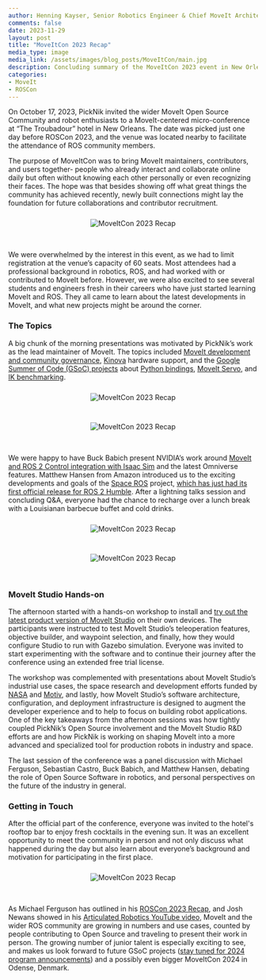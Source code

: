```yaml
---
author: Henning Kayser, Senior Robotics Engineer & Chief MoveIt Architect
comments: false
date: 2023-11-29
layout: post
title: "MoveItCon 2023 Recap"
media_type: image
media_link: /assets/images/blog_posts/MoveItCon/main.jpg
description: Concluding summary of the MoveItCon 2023 event in New Orleans
categories:
- MoveIt
- ROSCon
---
```


On October 17, 2023, PickNik invited the wider MoveIt Open Source Community and robot enthusiasts to a MoveIt-centered micro-conference at “The Troubadour” hotel in New Orleans.
The date was picked just one day before ROSCon 2023, and the venue was located nearby to facilitate the attendance of ROS community members.

The purpose of MoveItCon was to bring MoveIt maintainers, contributors, and users together- people who already interact and collaborate online daily but often without knowing each other personally or even recognizing their faces. The hope was that besides showing off what great things the community has achieved recently, newly built connections might lay the foundation for future collaborations and contributor recruitment.

<div style="text-align:center">
    <img style="margin: 10px auto 32px;" src="{{ site.url }}/assets/images/blog_posts/MoveItCon/image5.jpg" alt="MoveItCon 2023 Recap" />
</div>

We were overwhelmed by the interest in this event, as we had to limit registration at the venue’s capacity of 60 seats. Most attendees had a professional background in robotics, ROS, and had worked with or contributed to MoveIt before. However, we were also excited to see several students and engineers fresh in their careers who have just started learning MoveIt and ROS. They all came to learn about the latest developments in MoveIt, and what new projects might be around the corner.

### The Topics
A big chunk of the morning presentations was motivated by PickNik’s work as the lead maintainer of MoveIt. The topics included [MoveIt development and community governance](https://docs.google.com/presentation/d/1MmmznR8LIKQOteTCHMAQIta_XcLVQkyEkDv8l_m4REM/edit#slide=id.p), [Kinova](https://www.kinovarobotics.com/resource/introducing-ros-2-support-for-gen3-gen3-lite-by-kinova) hardware support, and the [Google Summer of Code (GSoC) projects](https://picknik.ai/moveit/benchmarking/inverse%20kinematics/servo/2023/11/21/GSoC-2023-MoveIt-Servo-and-IK-Benchmarking.html) about [Python bindings](https://discourse.ros.org/t/moveit-2-python-bindings/31225), [MoveIt Servo](https://gist.github.com/ibrahiminfinite/0f60fcf0717ca87263c72c0fcf6bd3ff), and [IK benchmarking](https://gist.github.com/Robotawi/7e2150801977751aebf4eb442c2d1538).

<div style="text-align:center">
    <img style="margin: 10px auto 32px;" src="{{ site.url }}/assets/images/blog_posts/MoveItCon/image1.jpg" alt="MoveItCon 2023 Recap" />
</div>

<div style="text-align:center">
    <img style="margin: 10px auto 32px;" src="{{ site.url }}/assets/images/blog_posts/MoveItCon/image4.jpg" alt="MoveItCon 2023 Recap" />
</div>

We were happy to have Buck Babich present NVIDIA’s work around [MoveIt and ROS 2 Control integration with Isaac Sim](https://discourse.ros.org/t/announcing-new-moveit2-isaac-sim-tutorial/29991) and the latest Omniverse features. Matthew Hansen from Amazon introduced us to the exciting developments and goals of the [Space ROS](https://space.ros.org/) project, [which has just had its first official release for ROS 2 Humble](https://discourse.ros.org/t/announcing-the-october-2023-release-of-space-ros-humble/34679). After a lightning talks session and concluding Q&A, everyone had the chance to recharge over a lunch break with a Louisianan barbecue buffet and cold drinks.

<div style="text-align:center">
    <img style="margin: 10px auto 32px;" src="{{ site.url }}/assets/images/blog_posts/MoveItCon/image7.jpg" alt="MoveItCon 2023 Recap" />
</div>

<div style="text-align:center">
    <img style="margin: 10px auto 32px;" src="{{ site.url }}/assets/images/blog_posts/MoveItCon/image3.jpg" alt="MoveItCon 2023 Recap" />
</div>

### MoveIt Studio Hands-on
The afternoon started with a hands-on workshop to install and [try out the latest product version of MoveIt Studio](https://docs.picknik.ai/en/stable/getting_started/getting_started.html) on their own devices. The participants were instructed to test MoveIt Studio’s teleoperation features, objective builder, and waypoint selection, and finally, how they would configure Studio to run with Gazebo simulation. Everyone was invited to start experimenting with the software and to continue their journey after the conference using an extended free trial license.

The workshop was complemented with presentations about MoveIt Studio’s industrial use cases, the space research and development efforts funded by [NASA](https://picknik.ai/news-releases/PickNik_Robotics_Secures_Two_New_NASA_SBIR_Contracts.html) and [Motiv](https://picknik.ai/news-releases/PickNik_Motiv_Partnership_Press_Release.html), and lastly, how MoveIt Studio’s software architecture, configuration, and deployment infrastructure is designed to augment the developer experience and to help to focus on building robot applications. One of the key takeaways from the afternoon sessions was how tightly coupled PickNik’s Open Source involvement and the MoveIt Studio R&D efforts are and how PickNik is working on shaping MoveIt into a more advanced and specialized tool for production robots in industry and space.

The last session of the conference was a panel discussion with Michael Ferguson, Sebastian Castro, Buck Babich, and Matthew Hansen, debating the role of Open Source Software in robotics, and personal perspectives on the future of the industry in general.

### Getting in Touch
After the official part of the conference, everyone was invited to the hotel's rooftop bar to enjoy fresh cocktails in the evening sun. It was an excellent opportunity to meet the community in person and not only discuss what happened during the day but also learn about everyone’s background and motivation for participating in the first place.

<div style="text-align:center">
    <img style="margin: 10px auto 32px;" src="{{ site.url }}/assets/images/blog_posts/MoveItCon/image2.jpg" alt="MoveItCon 2023 Recap" />
</div>

As Michael Ferguson has outlined in his [ROSCon 2023 Recap](https://www.robotandchisel.com/2023/10/24/roscon/), and Josh Newans showed in his [Articulated Robotics YouTube video](https://www.youtube.com/watch?v=oapGKWkU4D4&ab_channel=ArticulatedRobotics), MoveIt and the wider ROS community are growing in numbers and use cases, counted by people contributing to Open Source and traveling to present their work in person.
The growing number of junior talent is especially exciting to see, and makes us look forward to future GSoC projects ([stay tuned for 2024 program announcements](https://opensource.googleblog.com/2023/11/google-summer-of-code-2024-celebrating-20th-year.html)) and a possibly even bigger MoveItCon 2024 in Odense, Denmark.
